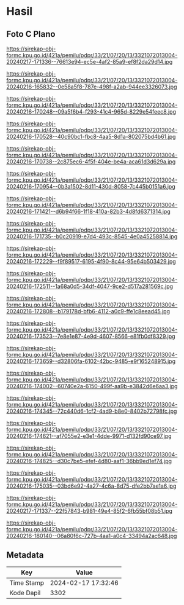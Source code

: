 # Hasil

## Foto C Plano

https://sirekap-obj-formc.kpu.go.id/421a/pemilu/pdpr/33/21/07/20/13/3321072013004-20240217-171336--76613e94-ec5e-4af2-85a9-ef8f2da29d14.jpg

https://sirekap-obj-formc.kpu.go.id/421a/pemilu/pdpr/33/21/07/20/13/3321072013004-20240216-165832--0e58a5f8-787e-498f-a2ab-944ee3326073.jpg

https://sirekap-obj-formc.kpu.go.id/421a/pemilu/pdpr/33/21/07/20/13/3321072013004-20240216-170248--09a5f6b4-f293-41c4-965d-8229e54feec8.jpg

https://sirekap-obj-formc.kpu.go.id/421a/pemilu/pdpr/33/21/07/20/13/3321072013004-20240216-170528--40c90bc1-fbc8-4aa5-8d1a-802075bd4b61.jpg

https://sirekap-obj-formc.kpu.go.id/421a/pemilu/pdpr/33/21/07/20/13/3321072013004-20240216-170738--2c875ec6-4f5f-404e-be4a-aca61d3d629a.jpg

https://sirekap-obj-formc.kpu.go.id/421a/pemilu/pdpr/33/21/07/20/13/3321072013004-20240216-170954--0b3a1502-8d11-430d-8058-7c445b0151a6.jpg

https://sirekap-obj-formc.kpu.go.id/421a/pemilu/pdpr/33/21/07/20/13/3321072013004-20240216-171421--d6b94f66-1f18-410a-82b3-4d8fd6371314.jpg

https://sirekap-obj-formc.kpu.go.id/421a/pemilu/pdpr/33/21/07/20/13/3321072013004-20240216-171735--b0c20919-e7d4-493c-8545-4e0a45258814.jpg

https://sirekap-obj-formc.kpu.go.id/421a/pemilu/pdpr/33/21/07/20/13/3321072013004-20240216-172229--f9f89517-6195-4f90-8c44-95e64b503429.jpg

https://sirekap-obj-formc.kpu.go.id/421a/pemilu/pdpr/33/21/07/20/13/3321072013004-20240216-172511--1a68a0d5-34df-4047-9ce2-d517a281569c.jpg

https://sirekap-obj-formc.kpu.go.id/421a/pemilu/pdpr/33/21/07/20/13/3321072013004-20240216-172808--b179178d-bfb6-4112-a0c9-ffe1c8eead45.jpg

https://sirekap-obj-formc.kpu.go.id/421a/pemilu/pdpr/33/21/07/20/13/3321072013004-20240216-173523--7e8e1e87-4e9d-4607-8566-e81fb0df8329.jpg

https://sirekap-obj-formc.kpu.go.id/421a/pemilu/pdpr/33/21/07/20/13/3321072013004-20240216-173659--d32806fa-6102-42bc-9485-e9f165248915.jpg

https://sirekap-obj-formc.kpu.go.id/421a/pemilu/pdpr/33/21/07/20/13/3321072013004-20240216-174002--60740e2a-6150-499f-aa9b-e3842d6e6aa3.jpg

https://sirekap-obj-formc.kpu.go.id/421a/pemilu/pdpr/33/21/07/20/13/3321072013004-20240216-174345--72c440d6-1cf2-4ad9-b8e0-8402b72798fc.jpg

https://sirekap-obj-formc.kpu.go.id/421a/pemilu/pdpr/33/21/07/20/13/3321072013004-20240216-174621--af7055e2-e3e1-4dde-9971-d132fd90ce97.jpg

https://sirekap-obj-formc.kpu.go.id/421a/pemilu/pdpr/33/21/07/20/13/3321072013004-20240216-174825--d30c7be5-efef-4d80-aaf1-36bb9ed1ef74.jpg

https://sirekap-obj-formc.kpu.go.id/421a/pemilu/pdpr/33/21/07/20/13/3321072013004-20240216-175035--03bd6e92-4a27-4c6a-8d75-dfe2bb7ae1a6.jpg

https://sirekap-obj-formc.kpu.go.id/421a/pemilu/pdpr/33/21/07/20/13/3321072013004-20240217-171337--22f57843-b981-49e4-85f2-6fb55bf08b51.jpg

https://sirekap-obj-formc.kpu.go.id/421a/pemilu/pdpr/33/21/07/20/13/3321072013004-20240216-180140--06a80f6c-727b-4aa1-a0c4-33494a2ac648.jpg


## Metadata

| Key        | Value               |
| ---------- | ------------------- |
| Time Stamp | 2024-02-17 17:32:46 |
| Kode Dapil | 3302                |




